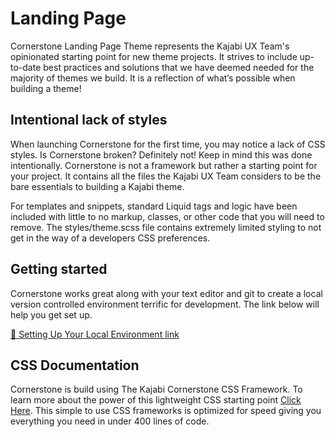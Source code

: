 #  Landing Page

Cornerstone Landing Page Theme represents the Kajabi UX Team's opinionated starting point for new theme projects. It strives to include up-to-date best practices and solutions that we have deemed needed for the majority of themes we build. It is a reflection of what’s possible when building a theme!

## Intentional lack of styles

When launching Cornerstone for the first time, you may notice a lack of CSS styles. Is Cornerstone broken? Definitely not! Keep in mind this was done intentionally. Cornerstone is not a framework but rather a starting point for your project. It contains all the files the Kajabi UX Team considers to be the bare essentials to building a Kajabi theme.

For templates and snippets, standard Liquid tags and logic have been included with little to no markup, classes, or other code that you will need to remove. The styles/theme.scss file contains extremely limited styling to not get in the way of a developers CSS preferences.

## Getting started

Cornerstone works great along with your text editor and git to create a local version controlled environment terrific for development. The link below will help you get set up.

[🚀 Setting Up Your Local Environment link](https://theme-developers.kajabi.com/docs/4sm4oc5obnzg4orgyanoe4)

## CSS Documentation

Cornerstone is build using The Kajabi Cornerstone CSS Framework. To learn more about the power of this lightweight CSS starting point [Click Here](https://www.kajabicornerstone.com/). This simple to use CSS frameworks is optimized for speed giving you everything you need in under 400 lines of code.
